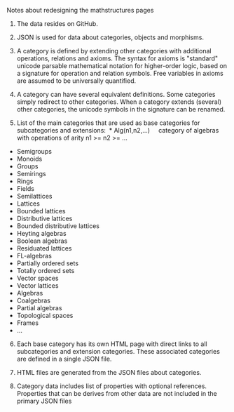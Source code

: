 Notes about redesigning the mathstructures pages

1. The data resides on GitHub.

2. JSON is used for data about categories, objects and morphisms.

3. A category is defined by extending other categories with additional operations, relations and axioms.
The syntax for axioms is "standard" unicode parsable mathematical notation for higher-order logic, based on a
signature for operation and relation symbols. Free variables in axioms are assumed to be universally quantified.

4. A category can have several equivalent definitions. Some categories simply redirect to other categories.
When a category extends (several) other categories, the unicode symbols in the signature can be renamed.

5. List of the main categories that are used as base categories for subcategories and extensions:
  * Alg(n1,n2,...)     category of algebras with operations of arity n1 >= n2 >= ...
  * Semigroups
  * Monoids
  * Groups
  * Semirings
  * Rings
  * Fields
  * Semilattices
  * Lattices
  * Bounded lattices
  * Distributive lattices
  * Bounded distributive lattices
  * Heyting algebras
  * Boolean algebras
  * Residuated lattices
  * FL-algebras
  * Partially ordered sets
  * Totally ordered sets
  * Vector spaces
  * Vector lattices
  * Algebras
  * Coalgebras
  * Partial algebras
  * Topological spaces
  * Frames
  * ...

6. Each base category has its own HTML page with direct links to all subcategories and extension categories.
These associated categories are defined in a single JSON file.

7. HTML files are generated from the JSON files about categories.

8. Category data includes list of properties with optional references. Properties that can be derives from 
other data are not included in the primary JSON files
